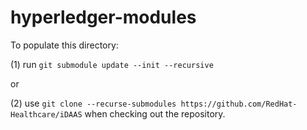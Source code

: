 hyperledger-modules
===================

To populate this directory:

(1) run `git submodule update --init --recursive`

or

(2) use `git clone --recurse-submodules https://github.com/RedHat-Healthcare/iDAAS` when checking out the repository.
